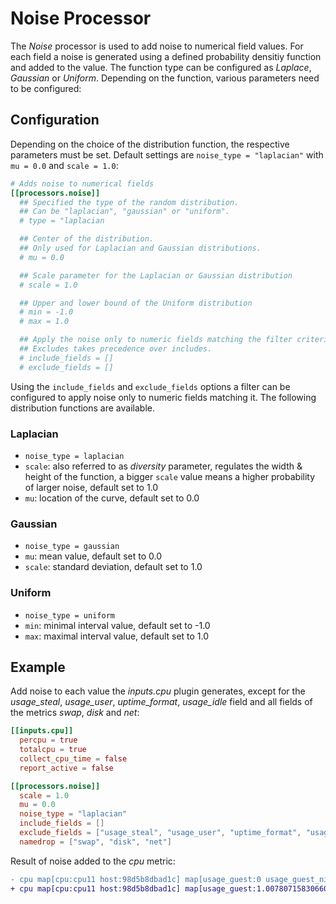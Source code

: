 # Noise Processor

The _Noise_ processor is used to add noise to numerical field values. For each field a noise is generated using a defined probability densitiy function and added to the value. The function type can be configured as _Laplace_, _Gaussian_ or _Uniform_.
Depending on the function, various parameters need to be configured:

## Configuration

Depending on the choice of the distribution function, the respective parameters must be set. Default settings are `noise_type = "laplacian"` with `mu = 0.0` and `scale = 1.0`:

```toml @sample.conf
# Adds noise to numerical fields
[[processors.noise]]
  ## Specified the type of the random distribution.
  ## Can be "laplacian", "gaussian" or "uniform".
  # type = "laplacian

  ## Center of the distribution.
  ## Only used for Laplacian and Gaussian distributions.
  # mu = 0.0

  ## Scale parameter for the Laplacian or Gaussian distribution
  # scale = 1.0

  ## Upper and lower bound of the Uniform distribution
  # min = -1.0
  # max = 1.0

  ## Apply the noise only to numeric fields matching the filter criteria below.
  ## Excludes takes precedence over includes.
  # include_fields = []
  # exclude_fields = []
```

Using the `include_fields` and `exclude_fields` options a filter can be configured to apply noise only to numeric fields matching it.
The following distribution functions are available.

### Laplacian

- `noise_type = laplacian`
- `scale`: also referred to as _diversity_ parameter, regulates the width & height of the function, a bigger `scale` value means a higher probability of larger noise, default set to 1.0
- `mu`: location of the curve, default set to 0.0

### Gaussian

- `noise_type = gaussian`
- `mu`: mean value, default set to 0.0
- `scale`: standard deviation, default set to 1.0

### Uniform

- `noise_type = uniform`
- `min`: minimal interval value, default set to -1.0
- `max`: maximal interval value, default set to 1.0

## Example

Add noise to each value the _inputs.cpu_ plugin generates, except for the _usage\_steal_, _usage\_user_, _uptime\_format_, _usage\_idle_ field and all fields of the metrics _swap_, _disk_ and _net_:

```toml
[[inputs.cpu]]
  percpu = true
  totalcpu = true
  collect_cpu_time = false
  report_active = false

[[processors.noise]]
  scale = 1.0
  mu = 0.0
  noise_type = "laplacian"
  include_fields = []
  exclude_fields = ["usage_steal", "usage_user", "uptime_format", "usage_idle" ]
  namedrop = ["swap", "disk", "net"]
```

Result of noise added to the _cpu_ metric:

```diff
- cpu map[cpu:cpu11 host:98d5b8dbad1c] map[usage_guest:0 usage_guest_nice:0 usage_idle:94.3999999994412 usage_iowait:0 usage_irq:0.1999999999998181 usage_nice:0 usage_softirq:0.20000000000209184 usage_steal:0 usage_system:1.2000000000080036 usage_user:4.000000000014552]
+ cpu map[cpu:cpu11 host:98d5b8dbad1c] map[usage_guest:1.0078071583066057 usage_guest_nice:0.523063861602435 usage_idle:95.53920223476884 usage_iowait:0.5162661526251292 usage_irq:0.7138529816101375 usage_nice:0.6119678488887954 usage_softirq:0.5573585443688622 usage_steal:0.2006120911289802 usage_system:1.2954475820198437 usage_user:6.885664792615023]
```
